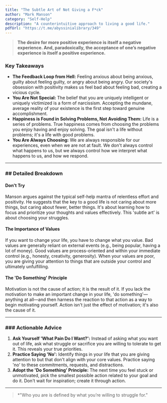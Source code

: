 ```yaml
---
title: "The Subtle Art of Not Giving a F*ck"
author: "Mark Manson"
category: "Self-Help"
description: "A counterintuitive approach to living a good life."
pdfUrl: "https://t.me/abyssinialibrary/349"
---
```

> **The desire for more positive experience is itself a negative experience. And, paradoxically, the acceptance of one’s negative experience is itself a positive experience.**

### Key Takeaways

-   **The Feedback Loop from Hell:** Feeling anxious about being anxious, guilty about feeling guilty, or angry about being angry. Our society's obsession with positivity makes us feel bad about feeling bad, creating a vicious cycle.
-   **You Are Not Special:** The belief that you are uniquely intelligent or uniquely victimized is a form of narcissism. Accepting the mundane, average reality of your existence is the first step toward genuine accomplishment.
-   **Happiness is Found in Solving Problems, Not Avoiding Them:** Life is a series of problems. True happiness comes from choosing the problems you enjoy having and enjoy solving. The goal isn't a life without problems; it's a life with good problems.
-   **You Are Always Choosing:** We are always responsible for our experiences, even when we are not at fault. We don't always control what happens to us, but we always control how we interpret what happens to us, and how we respond.

---

### ## Detailed Breakdown

#### Don't Try
Manson argues against the typical self-help mantra of relentless effort and positivity. He suggests that the key to a good life is not caring about more things, but caring about fewer, better things. It's about learning how to focus and prioritize your thoughts and values effectively. This 'subtle art' is about choosing your struggles.

#### The Importance of Values
If you want to change your life, you have to change what you value. Bad values are generally reliant on external events (e.g., being popular, having a lot of money). Good values are process-oriented and within your immediate control (e.g., honesty, creativity, generosity). When your values are poor, you are giving your attention to things that are outside your control and ultimately unfulfilling.

#### The 'Do Something' Principle
Motivation is not the cause of action; it is the result of it. If you lack the motivation to make an important change in your life, 'do something'—anything at all—and then harness the reaction to that action as a way to begin motivating yourself. Action isn't just the effect of motivation; it's also the cause of it.

---

### ### Actionable Advice

1.  **Ask Yourself 'What Pain Do I Want?':** Instead of asking what you want out of life, ask what struggle or sacrifice you are willing to tolerate to get it. This reveals your true priorities.
2.  **Practice Saying 'No':** Identify things in your life that you are giving attention to but that don't align with your core values. Practice saying 'no' to these commitments, requests, and distractions.
3.  **Adopt the 'Do Something' Principle:** The next time you feel stuck or unmotivated, pick the smallest possible action related to your goal and do it. Don't wait for inspiration; create it through action.

---

> *"Who you are is defined by what you’re willing to struggle for."

